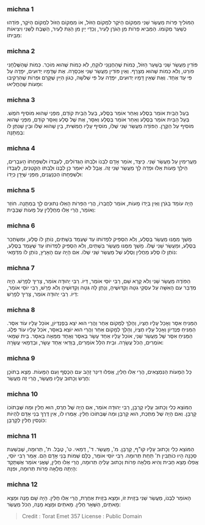 
### michna 1
הַמּוֹלִיךְ פֵּרוֹת מַעֲשֵׂר שֵׁנִי מִמְּקוֹם הַיֹּקֶר לִמְקוֹם הַזּוֹל, אוֹ מִמְּקוֹם הַזּוֹל לִמְקוֹם הַיֹּקֶר, פּוֹדֵהוּ כְשַׁעַר מְקוֹמוֹ. הַמֵּבִיא פֵרוֹת מִן הַגֹּרֶן לָעִיר, וְכַדֵּי יַיִן מִן הַגַּת לָעִיר, הַשֶּׁבַח לַשֵּׁנִי וִיצִיאוֹת מִבֵּיתוֹ:

### michna 2
פּוֹדִין מַעֲשֵׂר שֵׁנִי בְּשַׁעַר הַזּוֹל, כְּמוֹת שֶׁהַחֶנְוָנִי לוֹקֵחַ, לֹא כְמוֹת שֶׁהוּא מוֹכֵר. כְּמוֹת שֶׁהַשֻּׁלְחָנִי פוֹרֵט, וְלֹא כְמוֹת שֶׁהוּא מְצָרֵף. וְאֵין פּוֹדִין מַעֲשֵׂר שֵׁנִי אַכְסָרָה. אֶת שֶׁדָּמָיו יְדוּעִים, יִפָּדֶה עַל פִּי עֵד אֶחָד. וְאֶת שֶׁאֵין דָּמָיו יְדוּעִים, יִפָּדֶה עַל פִּי שְׁלֹשָׁה, כְּגוֹן הַיַּיִן שֶׁקָּרַם וּפֵרוֹת שֶׁהִרְקִיבוּ וּמָעוֹת שֶׁהֶחֱלִיאוּ:

### michna 3
בַּעַל הַבַּיִת אוֹמֵר בְּסֶלַע וְאַחֵר אוֹמֵר בְּסֶלַע, בַּעַל הַבַּיִת קוֹדֵם, מִפְּנֵי שֶׁהוּא מוֹסִיף חֹמֶשׁ. בַּעַל הַבַּיִת אוֹמֵר בְּסֶלַע וְאַחֵר אוֹמֵר בְּסֶלַע וְאִסָּר, אֶת שֶׁל סֶלַע וְאִסָּר קוֹדֵם, מִפְּנֵי שֶׁהוּא מוֹסִיף עַל הַקֶּרֶן. הַפּוֹדֶה מַעֲשֵׂר שֵׁנִי שֶׁלּוֹ, מוֹסִיף עָלָיו חֲמִשִּׁית, בֵּין שֶׁהוּא שֶׁלּוֹ וּבֵין שֶׁנִּתַּן לוֹ בְּמַתָּנָה:

### michna 4
מַעֲרִימִין עַל מַעֲשֵׂר שֵׁנִי. כֵּיצַד, אוֹמֵר אָדָם לִבְנוֹ וּלְבִתּוֹ הַגְּדוֹלִים, לְעַבְדּוֹ וּלְשִׁפְחָתוֹ הָעִבְרִים, הֵילָךְ מָעוֹת אֵלּוּ וּפְדֵה לָךְ מַעֲשֵׂר שֵׁנִי זֶה. אֲבָל לֹא יֹאמַר כֵּן לִבְנוֹ וּלְבִתּוֹ הַקְּטַנִּים, לְעַבְדּוֹ וּלְשִׁפְחָתוֹ הַכְּנַעֲנִים, מִפְּנֵי שֶׁיָּדָן כְּיָדוֹ:

### michna 5
הָיָה עוֹמֵד בַּגֹּרֶן וְאֵין בְּיָדוֹ מָעוֹת, אוֹמֵר לַחֲבֵרוֹ, הֲרֵי הַפֵּרוֹת הָאֵלּוּ נְתוּנִים לָךְ בְּמַתָּנָה. חוֹזֵר וְאוֹמֵר, הֲרֵי אֵלּוּ מְחֻלָּלִין עַל מָעוֹת שֶׁבַּבָּיִת:

### michna 6
מָשַׁךְ מִמֶּנּוּ מַעֲשֵׂר בְּסֶלַע, וְלֹא הִסְפִּיק לִפְדּוֹתוֹ עַד שֶׁעָמַד בִּשְׁתַּיִם, נוֹתֵן לוֹ סֶלַע, וּמִשְׂתַּכֵּר בְּסֶלַע, וּמַעֲשֵׂר שֵׁנִי שֶׁלּוֹ. מָשַׁךְ מִמֶּנּוּ מַעֲשֵׂר בִּשְׁתַּיִם, וְלֹא הִסְפִּיק לִפְדּוֹתוֹ עַד שֶׁעָמַד בְּסֶלַע, נוֹתֵן לוֹ סֶלַע מֵחֻלִּין וְסֶלַע שֶׁל מַעֲשֵׂר שֵׁנִי שֶׁלּוֹ. אִם הָיָה עַם הָאָרֶץ, נוֹתֵן לוֹ מִדְּמָאי:

### michna 7
הַפּוֹדֶה מַעֲשֵׂר שֵׁנִי וְלֹא קָרָא שֵׁם, רַבִּי יוֹסֵי אוֹמֵר, דַּיּוֹ. רַבִּי יְהוּדָה אוֹמֵר, צָרִיךְ לְפָרֵשׁ. הָיָה מְדַבֵּר עִם הָאִשָּׁה עַל עִסְקֵי גִטָּהּ וְקִדּוּשֶׁיהָ, וְנָתַן לָהּ גִּטָּהּ וְקִדּוּשֶׁיהָ וְלֹא פֵרֵשׁ, רַבִּי יוֹסֵי אוֹמֵר, דַּיּוֹ. רַבִּי יְהוּדָה אוֹמֵר, צָרִיךְ לְפָרֵשׁ:

### michna 8
הַמַּנִּיחַ אִסָּר וְאָכַל עָלָיו חֶצְיוֹ, וְהָלַךְ לְמָקוֹם אַחֵר וַהֲרֵי הוּא יֹצֵא בְּפֻנְדְּיוֹן, אוֹכֵל עָלָיו עוֹד אִסָּר. הַמַּנִּיחַ פֻּנְדְּיוֹן וְאָכַל עָלָיו חֶצְיוֹ, וְהָלַךְ לְמָקוֹם אַחֵר וַהֲרֵי הוּא יוֹצֵא בְּאִסָּר, אֹכֵל עָלָיו עוֹד פְּלָג. הַמַּנִּיחַ אִסָּר שֶׁל מַעֲשֵׂר שֵׁנִי, אוֹכֵל עָלָיו אַחַד עָשָׂר בְּאִסָּר וְאֶחָד מִמֵּאָה בְּאִסָּר. בֵּית שַׁמַּאי אוֹמְרִים, הַכֹּל עֲשָׂרָה. וּבֵית הִלֵּל אוֹמְרִים, בַּוַּדַּאי אַחַד עָשָׂר, וּבַדְּמַאי עֲשָׂרָה:

### michna 9
כָּל הַמָּעוֹת הַנִּמְצָאִים, הֲרֵי אֵלּוּ חֻלִּין, אֲפִלּוּ דִּינַר זָהָב עִם הַכֶּסֶף וְעִם הַמָּעוֹת. מָצָא בְתוֹכָן חֶרֶשׂ וְכָתוּב עָלָיו מַעֲשֵׂר, הֲרֵי זֶה מַעֲשֵׂר:

### michna 10
הַמּוֹצֵא כְלִי וְכָתוּב עָלָיו קָרְבָּן, רַבִּי יְהוּדָה אוֹמֵר, אִם הָיָה שֶׁל חֶרֶס, הוּא חֻלִּין וּמַה שֶּׁבְּתוֹכוֹ קָרְבָּן. וְאִם הָיָה שֶׁל מַתֶּכֶת, הוּא קָרְבָּן וּמַה שֶּׁבְּתוֹכוֹ חֻלִּין. אָמְרוּ לוֹ, אֵין דֶּרֶךְ בְּנֵי אָדָם לִהְיוֹת כּוֹנְסִין חֻלִּין לְקָרְבָּן:

### michna 11
הַמּוֹצֵא כְלִי וְכָתוּב עָלָיו קוּ"ף, קָרְבָּן. מ', מַעֲשֵׂר. ד', דְּמַאי. ט', טֶבֶל. ת', תְּרוּמָה, שֶׁבִּשְׁעַת סַכָּנָה הָיוּ כוֹתְבִין ת' תַּחַת תְּרוּמָה. רַבִּי יוֹסֵי אוֹמֵר, כֻּלָּם שְׁמוֹת בְּנֵי אָדָם הֵם. אָמַר רַבִּי יוֹסֵי, אֲפִלּוּ מָצָא חָבִית וְהִיא מְלֵאָה פֵרוֹת וְכָתוּב עָלֶיהָ תְּרוּמָה, הֲרֵי אֵלּוּ חֻלִּין, שֶׁאֲנִי אוֹמֵר אֶשְׁתָּקַד הָיְתָה מְלֵאָה פֵרוֹת תְּרוּמָה, וּפִנָּהּ:

### michna 12
הָאוֹמֵר לִבְנוֹ, מַעֲשֵׂר שֵׁנִי בְּזָוִית זוֹ, וּמָצָא בְזָוִית אַחֶרֶת, הֲרֵי אֵלּוּ חֻלִּין. הָיָה שָׁם מָנֶה וּמָצָא מָאתַיִם, הַשְּׁאָר חֻלִּין. מָאתַיִם וּמָצָא מָנֶה, הַכֹּל מַעֲשֵׂר:

>Credit : Torat Emet 357
>License : Public Domain 
